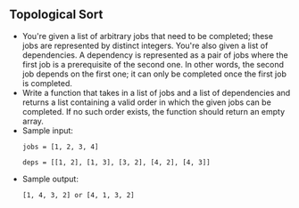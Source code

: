 ## Topological Sort

- You're given a list of arbitrary jobs that need to be completed; these jobs are represented by distinct integers. You're also given a list of dependencies. A dependency is represented as a pair of jobs where the first job is a prerequisite of the second one. In other words, the second job depends on the first one; it can only be completed once the first job is completed.
- Write a function that takes in a list of jobs and a list of dependencies and returns a list containing a valid order in which the given jobs can be completed. If no such order exists, the function should return an empty array.
- Sample input:
    ~~~
    jobs = [1, 2, 3, 4]
    
    deps = [[1, 2], [1, 3], [3, 2], [4, 2], [4, 3]]
    ~~~
- Sample output:
    ~~~
    [1, 4, 3, 2] or [4, 1, 3, 2]
    ~~~